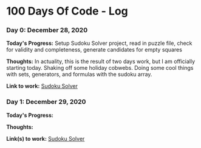 # 100 Days Of Code - Log

### Day 0: December 28, 2020

**Today's Progress:** Setup Sudoku Solver project, read in puzzle file, check for validity and completeness, generate candidates for empty squares

**Thoughts:** In actuality, this is the result of two days work, but I am officially starting today. Shaking off some holiday cobwebs. Doing some cool
things with sets, generators, and formulas with the sudoku array.

**Link to work:** [Sudoku Solver](https://github.com/jmatlock/SudokuSolver)

### Day 1: December 29, 2020

**Today's Progress:**  

**Thoughts:** 

**Link(s) to work:** [Sudoku Solver](https://github.com/jmatlock/SudokuSolver)

<!---
### Day x: December xx, 2020

**Today's Progress:** 

**Thoughts:** 

**Link(s) to work:**
-->

